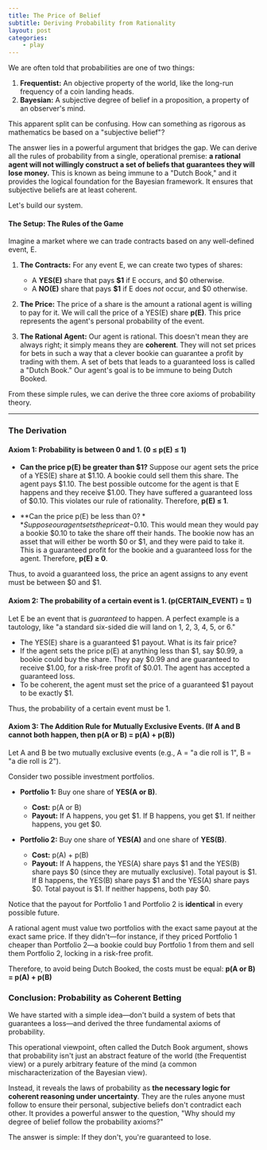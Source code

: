 ```yaml
---
title: The Price of Belief
subtitle: Deriving Probability from Rationality
layout: post
categories:
    - play
---
```


We are often told that probabilities are one of two things:
1.  **Frequentist:** An objective property of the world, like the long-run frequency of a coin landing heads.
2.  **Bayesian:** A subjective degree of belief in a proposition, a property of an observer's mind.

This apparent split can be confusing. How can something as rigorous as mathematics be based on a "subjective belief"?

The answer lies in a powerful argument that bridges the gap. We can derive all the rules of probability from a single, operational premise: **a rational agent will not willingly construct a set of beliefs that guarantees they will lose money.** This is known as being immune to a "Dutch Book," and it provides the logical foundation for the Bayesian framework. It ensures that subjective beliefs are at least coherent.

Let's build our system.

#### The Setup: The Rules of the Game

Imagine a market where we can trade contracts based on any well-defined event, E.

1.  **The Contracts:** For any event E, we can create two types of shares:
    *   A **YES(E)** share that pays **$1** if E occurs, and $0 otherwise.
    *   A **NO(E)** share that pays **$1** if E does *not* occur, and $0 otherwise.

2.  **The Price:** The price of a share is the amount a rational agent is willing to pay for it. We will call the price of a YES(E) share **p(E)**. This price represents the agent's personal probability of the event.

3.  **The Rational Agent:** Our agent is rational. This doesn't mean they are always right; it simply means they are **coherent**. They will not set prices for bets in such a way that a clever bookie can guarantee a profit by trading with them. A set of bets that leads to a guaranteed loss is called a "Dutch Book." Our agent's goal is to be immune to being Dutch Booked.

From these simple rules, we can derive the three core axioms of probability theory.

---

### The Derivation

#### Axiom 1: Probability is between 0 and 1. (0 ≤ p(E) ≤ 1)

*   **Can the price p(E) be greater than $1?**
    Suppose our agent sets the price of a YES(E) share at $1.10. A bookie could sell them this share. The agent pays $1.10. The best possible outcome for the agent is that E happens and they receive $1.00. They have suffered a guaranteed loss of $0.10. This violates our rule of rationality. Therefore, **p(E) ≤ 1**.

*   **Can the price p(E) be less than $0?**
    Suppose our agent sets the price at -$0.10. This would mean they would pay a bookie $0.10 to take the share off their hands. The bookie now has an asset that will either be worth $0 or $1, and they were paid to take it. This is a guaranteed profit for the bookie and a guaranteed loss for the agent. Therefore, **p(E) ≥ 0**.

Thus, to avoid a guaranteed loss, the price an agent assigns to any event must be between $0 and $1.

#### Axiom 2: The probability of a certain event is 1. (p(CERTAIN_EVENT) = 1)

Let E be an event that is *guaranteed* to happen. A perfect example is a tautology, like "a standard six-sided die will land on 1, 2, 3, 4, 5, or 6."
*   The YES(E) share is a guaranteed $1 payout. What is its fair price?
*   If the agent sets the price p(E) at anything less than $1, say $0.99, a bookie could buy the share. They pay $0.99 and are guaranteed to receive $1.00, for a risk-free profit of $0.01. The agent has accepted a guaranteed loss.
*   To be coherent, the agent must set the price of a guaranteed $1 payout to be exactly $1.

Thus, the probability of a certain event must be 1.

#### Axiom 3: The Addition Rule for Mutually Exclusive Events. (If A and B cannot both happen, then p(A or B) = p(A) + p(B))

Let A and B be two mutually exclusive events (e.g., A = "a die roll is 1", B = "a die roll is 2").

Consider two possible investment portfolios.

*   **Portfolio 1:** Buy one share of **YES(A or B)**.
    *   **Cost:** p(A or B)
    *   **Payout:** If A happens, you get $1. If B happens, you get $1. If neither happens, you get $0.

*   **Portfolio 2:** Buy one share of **YES(A)** and one share of **YES(B)**.
    *   **Cost:** p(A) + p(B)
    *   **Payout:** If A happens, the YES(A) share pays $1 and the YES(B) share pays $0 (since they are mutually exclusive). Total payout is $1. If B happens, the YES(B) share pays $1 and the YES(A) share pays $0. Total payout is $1. If neither happens, both pay $0.

Notice that the payout for Portfolio 1 and Portfolio 2 is **identical** in every possible future.

A rational agent must value two portfolios with the exact same payout at the exact same price. If they didn't—for instance, if they priced Portfolio 1 cheaper than Portfolio 2—a bookie could buy Portfolio 1 from them and sell them Portfolio 2, locking in a risk-free profit.

Therefore, to avoid being Dutch Booked, the costs must be equal:
**p(A or B) = p(A) + p(B)**

### Conclusion: Probability as Coherent Betting

We have started with a simple idea—don't build a system of bets that guarantees a loss—and derived the three fundamental axioms of probability.

This operational viewpoint, often called the Dutch Book argument, shows that probability isn't just an abstract feature of the world (the Frequentist view) or a purely arbitrary feature of the mind (a common mischaracterization of the Bayesian view).

Instead, it reveals the laws of probability as **the necessary logic for coherent reasoning under uncertainty**. They are the rules anyone must follow to ensure their personal, subjective beliefs don't contradict each other. It provides a powerful answer to the question, "Why should my degree of belief follow the probability axioms?"

The answer is simple: If they don't, you're guaranteed to lose.